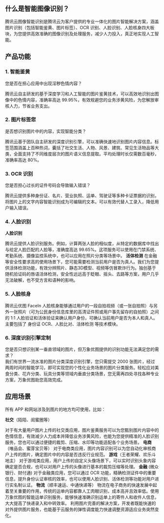 ## 什么是智能图像识别？

腾讯云图像智能识别是腾讯云为客户提供的专业一体化的图片智能解决方案，涵盖图片识别（包括智能鉴黄、图片标签）、OCR 识别、人脸识别、人脸核身四大板块，为您提供高效准确的图像识别及处理服务，减少人力投入，真正地实现人工智能。
## 产品功能
### 1. 智能鉴黄

您是否在担心应用中出现淫秽色情内容？

腾讯云自主研发的基于深度学习和人工智能的图片鉴黄技术，可以高效地识别出图像中的色情内容，准确率高达 99.95%，有效规避您的业务涉黄风险，为您解放审核人力，节省业务支出。

### 2. 图片标签您

是否想识别图片中的内容，实现智能分类？

腾讯云基于团队自主研发的深度识别引擎，可以准确快速地识别图片内容信息。标签范围涵盖上百种热词，囊括了社交生活、人物、风景、建筑、常见生活物品等大类，全面支持了不同维度层次的图片语义信息提取。平均处理时长仅需数百毫秒，准确率高达 80%。

### 3. OCR 识别
您是否担心过长的证件号码会导致输入错误？

腾讯云提供多种身份证、名片、营业执照、运单、驾驶证等多种卡证票据的识别，将图片上的文字内容智能识别成为可编辑的文本。可以有效代替人工录入，降低用户输入错误。

### 4. 人脸识别

**人脸识别**

腾讯云提供人脸识别服务。例如，计算两张人脸的相似度，从特定的数据库中找出与给定人脸匹配的人脸等，准确度高达 99.65%。这项服务可以使用在门禁系统、考勤系统、摄像监控系统中，也可以应用在照片分类等场景中。
**活体检测**
在金融等安全性要求高的使用场景下，您可能需要检测当前用户是否为真人。我们为您提供活体检测功能，有效分辨照片、静态3D模型、视频等仿冒欺诈行为。独创基于随机验证码的唇语活体检测，安全性远远高于眨眼、摇头、去路等方案，用户几乎无法破解，也不受方言和语种的影响。

### 5. 人脸核身

腾讯云优图 FaceIn 人脸核身能够通过用户的一段自拍视频（或一张自拍照）与另外一张照片（可为公民身份信息库里的高清证件照或用户事先留存的自拍照）之间的 1:1 人脸验证和活体验证来确认用户身份，可确认当前用户是否为本人和真人。主要包括了 身份证 OCR、人脸比对、活体检测 等技术模块。
### 6. 深度识别引擎定制
您是否只想识别某一垂直领域的图片，但万象优图提供的识别功能无法满足您的需求？</br>我们有世界一流水准的图片分类深度识别引擎，您只需提交 2000 张图片，经过两周时间的智能学习，即可实现您的个性化业务场景的图片分类服务。轻松应对美食分类、花卉分类、玩具分类等领域内垂直分类场景，您无需再四处寻找各种专业方案，万象优图助您高效完成。

## 应用场景
所有 APP 和网站涉及到图片的地方均可使用，比如：

**社交**（陌陌、闺蜜圈等）

对于有大量用户图片上传的社交类应用，图片鉴黄服务可以为您甄别图片内容中的色情信息，有效减少人力成本并降低业务涉黄风险，也能为您提供精准的人脸识别服务，您也可以通过便捷的裁剪、压缩、水印等功能适配各个业务场景。
**电商**（唯品会、蜜芽宝贝等）
对于电商类应用，图片内容识别可以为您自动化审核商户上传的图片，确定图片中的内容是否违反行业规范。
**游戏**（王者荣耀、欢乐斗地主）
对于游戏类应用，用户上传的自定义头像场景下，可以实时识别头象内容确定是否合规，也可以对用户上传的头像进行基本的裁剪压缩等处理。
**金融** (微众银行、财付通)
对于金融类应用，您可以通过 OCR 功能，精确检测证件中的重要信息，提升身份认证审核的效率，也可以使用人脸识别、活体检测等功能对用户进行实名制认证。
**物流**（顺丰速运、中通快递等）
物流在电子商务的快速发展中起着至关重要的作用，传统的运单内容都靠人工肉眼识别，成本高并且效率低。使用万象优图的智能运单识别服务，能够快速准确识别运单上的寄件人和收件人信息，大大提高了快递录入和中转效率。
利用图片完善的解决方案，开发者既能快速的对外提供图片服务，也能基于云服务的弹性调度能力快速调整资源适应业务突然变化。